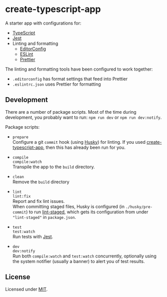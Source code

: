 # create-typescript-app

A starter app with configurations for:

- [TypeScript](https://typescriptlang.org/)
- [Jest](https://jestjs.io/)
- Linting and formatting
  - [EditorConfig](https://editorconfig.org/)
  - [ESLint](https://eslint.org/)
  - [Prettier](https://prettier.io/)

The linting and formatting tools have been configured to work together:

- `.editorconfig` has format settings that feed into Prettier
- `.eslintrc.json` uses Prettier for formatting

## Development

There are a number of package scripts. Most of the time during development,
you probably want to run: `npm run dev` or `npm run dev:notify`.

Package scripts:

- `prepare`  
  Configure a git `commit` hook (using [Husky](https://typicode.github.io/husky/))
  for linting. If you used
  [create-typescript-app](https://github.com/subfuzion/create-typescript-app),
  then this has already been run for you.

- `compile`  
  `compile:watch`  
  Transpile the app to the `build` directory.

- `clean`  
  Remove the `build` directory

- `lint`  
  `lint:fix`  
  Report and fix lint issues.  
  When committing staged files, Husky is configured (in `./husky/pre-commit`) to
  run [lint-staged](https://github.com/okonet/lint-staged), which gets its
  configuration from under `"lint-staged"` in `package.json`.

- `test`  
  `test:watch`  
  Run tests with [Jest](https://jestjs.io/).

- `dev`  
  `dev:notify`  
  Run both `compile:watch` and `test:watch` concurrently, optionally using the
  system notifier (usually a banner) to alert you of test results.

## License

Licensed under [MIT](./LICENSE).
